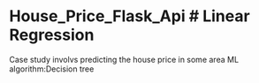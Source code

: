 # House_Price_Flask_Api # Linear Regression
Case study involvs predicting the house price in some area
ML algorithm:Decision tree

